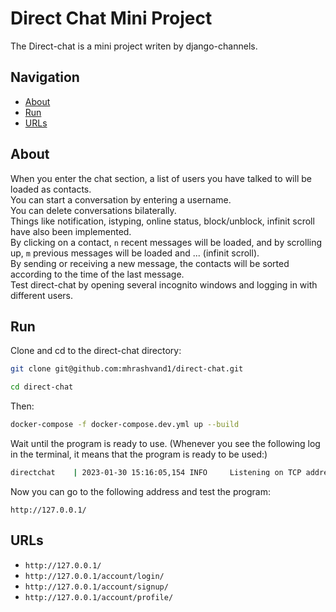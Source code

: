 # Direct Chat Mini Project

The Direct-chat is a mini project writen by django-channels.

## Navigation
- [About](#about)
- [Run](#run)
- [URLs](#urls)  


## About
When you enter the chat section, a list of users you have talked to will be loaded as contacts.    
You can start a conversation by entering a username.   
You can delete conversations bilaterally.    
Things like notification, istyping, online status, block/unblock, infinit scroll have also been implemented.    
By clicking on a contact, `n` recent messages will be loaded, and by scrolling up, `m` previous messages will be loaded and ... (infinit scroll).   
By sending or receiving a new message, the contacts will be sorted according to the time of the last message.  
Test direct-chat by opening several incognito windows and logging in with different users.  

## Run  
Clone and cd to the direct-chat directory: 
``` bash
git clone git@github.com:mhrashvand1/direct-chat.git   

cd direct-chat   
```  
Then: 
``` bash  
docker-compose -f docker-compose.dev.yml up --build  
``` 
Wait until the program is ready to use.
(Whenever you see the following log in the terminal, it means that the program is ready to be used:)

``` bash
directchat    | 2023-01-30 15:16:05,154 INFO     Listening on TCP address 0.0.0.0:8000

```  
Now you can go to the following address and test the program:   
``` shell
http://127.0.0.1/
```

## URLs
- `http://127.0.0.1/`
- `http://127.0.0.1/account/login/` 
- `http://127.0.0.1/account/signup/`
- `http://127.0.0.1/account/profile/`